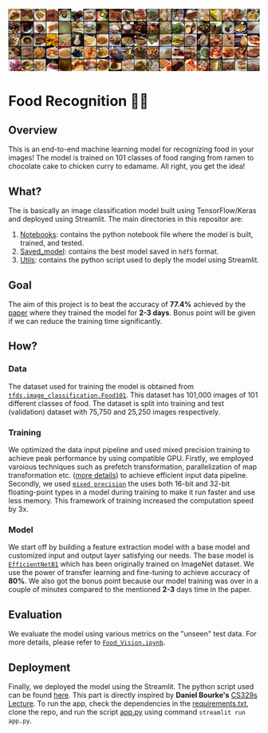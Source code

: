 ![cover_image](https://github.com/astroboy07/Food101_CNN/blob/main/Extras/food-101.jpg)

# Food Recognition 🍕🔎

## Overview

This is an end-to-end machine learning model for recognizing food in your images! The model is trained on 101 classes of food ranging from ramen to chocolate cake to chicken curry to edamame. All right, you get the idea!


## What?

The is basically an image classification model built using TensorFlow/Keras and deployed using Streamlit. The main directories in this repositor are:

1. [Notebooks](https://github.com/astroboy07/Food101_CNN/tree/main/Notebooks): contains the python notebook file where the model is built, trained, and tested.
2. [Saved_model](https://github.com/astroboy07/Food101_CNN/tree/main/Saved_model): contains the best model saved in `hdf5` format.
3. [Utils](https://github.com/astroboy07/Food101_CNN/tree/main/Utils): contains the python script used to deply the model using Streamlit.


## Goal

The aim of this project is to beat the accuracy of **77.4%** achieved by the [paper](https://arxiv.org/abs/1606.05675) where they trained the model for **2-3 days**. Bonus point will be given if we can reduce the training time significantly.

## How?

### Data

The dataset used for training the model is obtained from [`tfds.image_classification.Food101`](https://www.tensorflow.org/datasets/catalog/food101). This dataset has 101,000 images of 101 different classes of food. The dataset is split into training and test (validation) dataset with 75,750 and 25,250 images respectively. 

### Training

We optimized the data input pipeline and used mixed precision training to achieve peak performance by using compatible GPU. Firstly, we employed varoious techniques such as prefetch transformation, parallelization of map transformation etc. ([more details](https://www.tensorflow.org/guide/data_performance#best_practice_summary)) to achieve efficient input data pipeline. Secondly, we used [`mixed precision`](https://www.tensorflow.org/guide/mixed_precision) the uses both 16-bit and 32-bit floating-point types in a model during training to make it run faster and use less memory. This framework of training increased the computation speed by 3x.

### Model

We start off by building a feature extraction model with a base model and customized input and output layer satisfying our needs. The base model is [`EfficientNetB1`](https://www.tensorflow.org/api_docs/python/tf/keras/applications/efficientnet/EfficientNetB1) which has been originally trained on ImageNet dataset. We use the power of transfer learning and fine-tuning to achieve accuracy of **80%**. We also got the bonus point because our model training was over in a couple of minutes compared to the mentioned **2-3** days time in the paper.

## Evaluation

We evaluate the model using various metrics on the "unseen" test data. For more details, please refer to [`Food_Vision.ipynb`](https://github.com/astroboy07/Food101_CNN/blob/main/Notebooks/Food_Vision.ipynb). 

## Deployment

Finally, we deployed the model using the Streamlit. The python script used can be found [here](https://github.com/astroboy07/Food101_CNN/blob/main/Utils/app.py). This part is directly inspired by **Daniel Bourke's** [CS329s Lecture](https://www.mrdbourke.com/cs329s-machine-learning-deployment-tutorial/). To run the app, check the dependencies in the [requirements.txt](https://github.com/astroboy07/Food101_CNN/blob/main/requirements.txt), clone the repo, and run the script [app.py](https://github.com/astroboy07/Food101_CNN/blob/main/Utils/app.py) using command `streamlit run app.py`.



